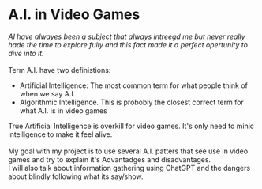   <h1> A.I. in Video Games </h1>
      <p> <em>
        AI have alwayes been a subject that always intreegd me but never really hade the time to explore fully and this fact made it a perfect opertunity to dive into it. </em> <br><br>
        Term A.I. have two definistions: <br>
          <ul>
           <li> Artificial Intelligence: </em> The most common term for what people think of when we say A.I. </li>
           <li> Algorithmic Intelligence.</em> This is probobly the closest correct term for what A.I. is in video games  </li>
          </ul>
        <blockquote>
        </blockquote>
        True Artificial Intelligence is overkill for video games. It's only need to minic intelligence to make it feel alive. <br>
        <br>
        My goal with my project is to use several A.I. patters that see use in video games and try to explain it's Advantadges and disadvantages. <br>
        I will also talk about information gathering using ChatGPT and the dangers about blindly following what its say/show. <br>
      </p>
    <br>
